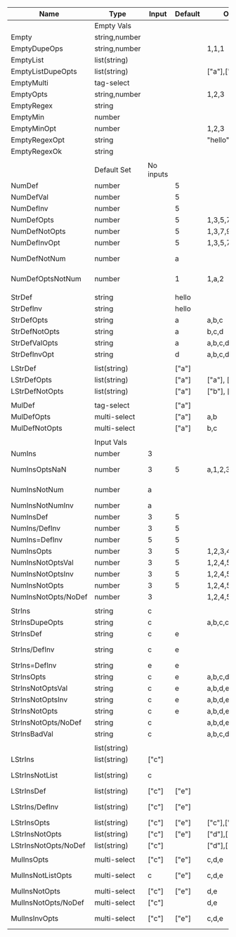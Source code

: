 | Name                 | Type          | Input     | Default | Options           | Validation | -> | Output | Optional | ErrorCreate     | ErrorImport   |
|----------------------|---------------|-----------|---------|-------------------|------------|----|--------|----------|-----------------|---------------|
|                      | Empty Vals    |           |         |                   |            |    |        |          |                 |               |
| Empty                | string,number |           |         |                   |            |    | ""     | false    |                 |               |
| EmptyDupeOps         | string,number |           |         | 1,1,1             |            |    |        |          | unique          | =             |
| EmptyList            | list(string)  |           |         |                   |            |    | ""     | false    |                 |               |
| EmptyListDupeOpts    | list(string)  |           |         | ["a"],["a"]       |            |    |        |          | unique          | =             |
| EmptyMulti           | tag-select    |           |         |                   |            |    | ""     | false    |                 |               |
| EmptyOpts            | string,number |           |         | 1,2,3             |            |    | ""     | false    |                 |               |
| EmptyRegex           | string        |           |         |                   | world      |    |        |          | regex error     | =             |
| EmptyMin             | number        |           |         |                   | 1-10       |    |        |          | 1 <  < 10       | =             |
| EmptyMinOpt          | number        |           |         | 1,2,3             | 2-5        |    |        |          | 2 <  < 5        | 2 < 1 < 5     |
| EmptyRegexOpt        | string        |           |         | "hello","goodbye" | goodbye    |    |        |          | regex error     | =             |
| EmptyRegexOk         | string        |           |         |                   | .*         |    | ""     | false    |                 |               |
|                      |               |           |         |                   |            |    |        |          |                 |               |
|                      | Default Set   | No inputs |         |                   |            |    |        |          |                 |               |
| NumDef               | number        |           | 5       |                   |            |    | 5      | true     |                 |               |
| NumDefVal            | number        |           | 5       |                   | 3-7        |    | 5      | true     |                 |               |
| NumDefInv            | number        |           | 5       |                   | 10-        |    |        |          | 10 < 5 < 0      | =             |
| NumDefOpts           | number        |           | 5       | 1,3,5,7           | 2-6        |    | 5      | true     |                 | 2 < 1 < 6     |
| NumDefNotOpts        | number        |           | 5       | 1,3,7,9           | 2-6        |    |        |          | valid option    | 2 < 1 < 6     |
| NumDefInvOpt         | number        |           | 5       | 1,3,5,7           | 6-10       |    |        |          | 6 < 5 < 10      | =             |
| NumDefNotNum         | number        |           | a       |                   |            |    |        |          | type "number"   | =             |
| NumDefOptsNotNum     | number        |           | 1       | 1,a,2             |            |    |        |          | type "number"   | =             |
|                      |               |           |         |                   |            |    |        |          |                 |               |
| StrDef               | string        |           | hello   |                   |            |    | hello  | true     |                 |               |
| StrDefInv            | string        |           | hello   |                   | world      |    |        |          | regex error     | =             |
| StrDefOpts           | string        |           | a       | a,b,c             |            |    | a      | true     |                 |               |
| StrDefNotOpts        | string        |           | a       | b,c,d             |            |    |        |          | valid option    | =             |
| StrDefValOpts        | string        |           | a       | a,b,c,d,e,f       | [a-c]      |    | a      | true     |                 | value "d"     |
| StrDefInvOpt         | string        |           | d       | a,b,c,d,e,f       | [a-c]      |    |        |          | regex error     | =             |
|                      |               |           |         |                   |            |    |        |          |                 |               |
| LStrDef              | list(string)  |           | ["a"]   |                   |            |    | ["a"]  | true     |                 |               |
| LStrDefOpts          | list(string)  |           | ["a"]   | ["a"], ["b"]      |            |    | ["a"]  | true     |                 |               |
| LStrDefNotOpts       | list(string)  |           | ["a"]   | ["b"], ["c"]      |            |    |        |          | valid option    | =             |
|                      |               |           |         |                   |            |    |        |          |                 |               |
| MulDef               | tag-select    |           | ["a"]   |                   |            |    | ["a"]  | true     |                 |               |
| MulDefOpts           | multi-select  |           | ["a"]   | a,b               |            |    | ["a"]  | true     |                 |               |
| MulDefNotOpts        | multi-select  |           | ["a"]   | b,c               |            |    |        |          | valid option    | =             |
|                      |               |           |         |                   |            |    |        |          |                 |               |
|                      | Input Vals    |           |         |                   |            |    |        |          |                 |               |
| NumIns               | number        | 3         |         |                   |            |    | 3      | false    |                 |               |
| NumInsOptsNaN        | number        | 3         | 5       | a,1,2,3,4,5       | 1-3        |    |        |          | type "number"   | =             |
| NumInsNotNum         | number        | a         |         |                   |            |    |        |          | type "number"   | =             |
| NumInsNotNumInv      | number        | a         |         |                   | 1-3        |    |        |          | 1 < a < 3       | =             |
| NumInsDef            | number        | 3         | 5       |                   |            |    | 3      | true     |                 |               |
| NumIns/DefInv        | number        | 3         | 5       |                   | 1-3        |    | 3      | true     |                 | 1 < 5 < 3     |
| NumIns=DefInv        | number        | 5         | 5       |                   | 1-3        |    |        |          | 1 < 5 < 3       | =             |
| NumInsOpts           | number        | 3         | 5       | 1,2,3,4,5         | 1-3        |    | 3      | true     |                 | 1 < 5 < 3     |
| NumInsNotOptsVal     | number        | 3         | 5       | 1,2,4,5           | 1-3        |    |        |          | valid option    | 1 < 4 < 3     |
| NumInsNotOptsInv     | number        | 3         | 5       | 1,2,4,5           | 1-2        |    |        | true     | 1 < 3 < 2       | 1 < 4 < 2     |
| NumInsNotOpts        | number        | 3         | 5       | 1,2,4,5           |            |    |        |          | valid option    | =             |
| NumInsNotOpts/NoDef  | number        | 3         |         | 1,2,4,5           |            |    |        |          | valid option    | =             |
|                      |               |           |         |                   |            |    |        |          |                 |               |
| StrIns               | string        | c         |         |                   |            |    | c      | false    |                 |               |
| StrInsDupeOpts       | string        | c         |         | a,b,c,c           |            |    |        |          | unique          | =             |
| StrInsDef            | string        | c         | e       |                   |            |    | c      | true     |                 |               |
| StrIns/DefInv        | string        | c         | e       |                   | [a-c]      |    | c      | true     |                 | default value |
| StrIns=DefInv        | string        | e         | e       |                   | [a-c]      |    |        |          | regex error     | =             |
| StrInsOpts           | string        | c         | e       | a,b,c,d,e         | [a-c]      |    | c      | true     |                 | value "d"     |
| StrInsNotOptsVal     | string        | c         | e       | a,b,d,e           | [a-c]      |    |        |          | valid option    | value "d"     |
| StrInsNotOptsInv     | string        | c         | e       | a,b,d,e           | [a-b]      |    |        |          | regex error     | =             |
| StrInsNotOpts        | string        | c         | e       | a,b,d,e           |            |    |        |          | valid option    | =             |
| StrInsNotOpts/NoDef  | string        | c         |         | a,b,d,e           |            |    |        |          | valid option    | =             |
| StrInsBadVal         | string        | c         |         | a,b,c,d,e         | 1-10       |    |        |          | min cannot      | =             |
|                      |               |           |         |                   |            |    |        |          |                 |               |
|                      | list(string)  |           |         |                   |            |    |        |          |                 |               |
| LStrIns              | list(string)  | ["c"]     |         |                   |            |    | ["c"]  | false    |                 |               |
| LStrInsNotList       | list(string)  | c         |         |                   |            |    |        |          | list of strings | =             |
| LStrInsDef           | list(string)  | ["c"]     | ["e"]   |                   |            |    | ["c"]  | true     |                 |               |
| LStrIns/DefInv       | list(string)  | ["c"]     | ["e"]   |                   | [a-c]      |    |        |          | regex cannot    | =             |
| LStrInsOpts          | list(string)  | ["c"]     | ["e"]   | ["c"],["d"],["e"] |            |    | ["c"]  | true     |                 |               |
| LStrInsNotOpts       | list(string)  | ["c"]     | ["e"]   | ["d"],["e"]       |            |    |        |          | valid option    | =             |
| LStrInsNotOpts/NoDef | list(string)  | ["c"]     |         | ["d"],["e"]       |            |    |        |          | valid option    | =             |
|                      |               |           |         |                   |            |    |        |          |                 |               |
| MulInsOpts           | multi-select  | ["c"]     | ["e"]   | c,d,e             |            |    | ["c"]  | true     |                 |               |
| MulInsNotListOpts    | multi-select  | c         | ["e"]   | c,d,e             |            |    |        |          | json encoded    | =             |
| MulInsNotOpts        | multi-select  | ["c"]     | ["e"]   | d,e               |            |    |        |          | valid option    | =             |
| MulInsNotOpts/NoDef  | multi-select  | ["c"]     |         | d,e               |            |    |        |          | valid option    | =             |
| MulInsInvOpts        | multi-select  | ["c"]     | ["e"]   | c,d,e             | [a-c]      |    |        |          | regex cannot    | =             |